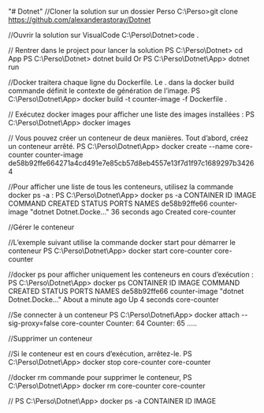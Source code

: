"# Dotnet" 
//Cloner la solution sur un dossier Perso 
C:\Perso>git clone https://github.com/alexanderastoray/Dotnet

//Ouvrir la solution sur VisualCode 
C:\Perso\Dotnet>code .

// Rentrer dans le project pour lancer la solution 
PS C:\Perso\Dotnet> cd App
PS C:\Perso\Dotnet> dotnet build Or PS C:\Perso\Dotnet\App> dotnet run 

//Docker traitera chaque ligne du Dockerfile. Le . dans la docker build commande définit le contexte de génération de l’image.
PS C:\Perso\Dotnet\App> docker build -t counter-image -f Dockerfile .

// Exécutez docker images pour afficher une liste des images installées :
PS C:\Perso\Dotnet\App> docker images 

// Vous pouvez créer un conteneur de deux manières. Tout d’abord, créez un conteneur arrêté. 
PS C:\Perso\Dotnet\App> docker create --name core-counter counter-image
de58b92ffe664271a4cd491e7e85cb57d8eb4557e13f7d1f97c1689297b34264

//Pour afficher une liste de tous les conteneurs, utilisez la commande docker ps -a :
PS C:\Perso\Dotnet\App> docker ps -a
CONTAINER ID   IMAGE                                      COMMAND                  CREATED          STATUS                           PORTS     NAMES
de58b92ffe66   counter-image                              "dotnet Dotnet.Docke…"   36 seconds ago   Created                                    core-counter

//Gérer le conteneur

//L’exemple suivant utilise la commande docker start pour démarrer le conteneur
PS C:\Perso\Dotnet\App> docker start core-counter
core-counter

//docker ps pour afficher uniquement les conteneurs en cours d’exécution :
PS C:\Perso\Dotnet\App> docker ps
CONTAINER ID   IMAGE           COMMAND                  CREATED              STATUS         PORTS     NAMES
de58b92ffe66   counter-image   "dotnet Dotnet.Docke…"   About a minute ago   Up 4 seconds             core-counter

//Se connecter à un conteneur
PS C:\Perso\Dotnet\App> docker attach --sig-proxy=false core-counter
Counter: 64
Counter: 65
.....

//Supprimer un conteneur 

//Si le conteneur est en cours d’exécution, arrêtez-le.
PS C:\Perso\Dotnet\App> docker stop core-counter
core-counter

//docker rm commande pour supprimer le conteneur,
PS C:\Perso\Dotnet\App> docker rm core-counter
core-counter

//
PS C:\Perso\Dotnet\App> docker ps -a
CONTAINER ID   IMAGE   


